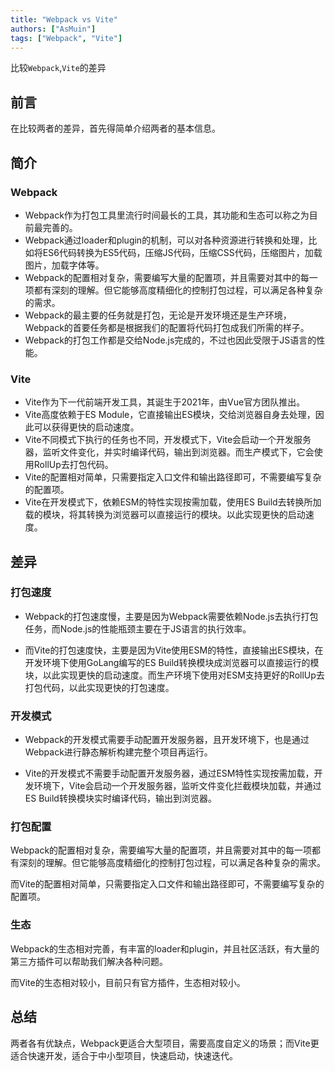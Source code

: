 ```yaml
---
title: "Webpack vs Vite"
authors: ["AsMuin"]
tags: ["Webpack", "Vite"]
---
```

比较`Webpack`,`Vite`的差异
<!-- truncate -->
## 前言
在比较两者的差异，首先得简单介绍两者的基本信息。

## 简介

### Webpack
- Webpack作为打包工具里流行时间最长的工具，其功能和生态可以称之为目前最完善的。
- Webpack通过loader和plugin的机制，可以对各种资源进行转换和处理，比如将ES6代码转换为ES5代码，压缩JS代码，压缩CSS代码，压缩图片，加载图片，加载字体等。
- Webpack的配置相对复杂，需要编写大量的配置项，并且需要对其中的每一项都有深刻的理解。但它能够高度精细化的控制打包过程，可以满足各种复杂的需求。
- Webpack的最主要的任务就是打包，无论是开发环境还是生产环境，Webpack的首要任务都是根据我们的配置将代码打包成我们所需的样子。
- Webpack的打包工作都是交给Node.js完成的，不过也因此受限于JS语言的性能。
### Vite
- Vite作为下一代前端开发工具，其诞生于2021年，由Vue官方团队推出。
- Vite高度依赖于ES Module，它直接输出ES模块，交给浏览器自身去处理，因此可以获得更快的启动速度。
- Vite不同模式下执行的任务也不同，开发模式下，Vite会启动一个开发服务器，监听文件变化，并实时编译代码，输出到浏览器。而生产模式下，它会使用RollUp去打包代码。
- Vite的配置相对简单，只需要指定入口文件和输出路径即可，不需要编写复杂的配置项。
- Vite在开发模式下，依赖ESM的特性实现按需加载，使用ES Build去转换所加载的模块，将其转换为浏览器可以直接运行的模块。以此实现更快的启动速度。

## 差异

### 打包速度
- Webpack的打包速度慢，主要是因为Webpack需要依赖Node.js去执行打包任务，而Node.js的性能瓶颈主要在于JS语言的执行效率。

- 而Vite的打包速度快，主要是因为Vite使用ESM的特性，直接输出ES模块，在开发环境下使用GoLang编写的ES Build转换模块成浏览器可以直接运行的模块，以此实现更快的启动速度。而生产环境下使用对ESM支持更好的RollUp去打包代码，以此实现更快的打包速度。

### 开发模式
- Webpack的开发模式需要手动配置开发服务器，且开发环境下，也是通过Webpack进行静态解析构建完整个项目再运行。

- Vite的开发模式不需要手动配置开发服务器，通过ESM特性实现按需加载，开发环境下，Vite会启动一个开发服务器，监听文件变化拦截模块加载，并通过ES Build转换模块实时编译代码，输出到浏览器。

### 打包配置
Webpack的配置相对复杂，需要编写大量的配置项，并且需要对其中的每一项都有深刻的理解。但它能够高度精细化的控制打包过程，可以满足各种复杂的需求。

而Vite的配置相对简单，只需要指定入口文件和输出路径即可，不需要编写复杂的配置项。

### 生态
Webpack的生态相对完善，有丰富的loader和plugin，并且社区活跃，有大量的第三方插件可以帮助我们解决各种问题。

而Vite的生态相对较小，目前只有官方插件，生态相对较小。

## 总结
两者各有优缺点，Webpack更适合大型项目，需要高度自定义的场景；而Vite更适合快速开发，适合于中小型项目，快速启动，快速迭代。